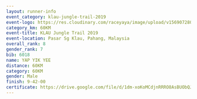 ```yaml
---
layout: runner-info 
event_category: klau-jungle-trail-2019 
event-logo: https://res.cloudinary.com/raceyaya/image/upload/v1569072808/logo/klau-image_qwwxyw.png
category_km: 60KM 
event-title: KLAU Jungle Trail 2019 
event-location: Pasar Sg Klau, Pahang, Malaysia 
overall_rank: 8
gender_rank: 7
bib: 6018
name: YAP YIK YEE
distance: 60KM
category: 60KM
gender: Male
finish: 9-42-00
certificate: https://drive.google.com/file/d/1dm-xoKoMCdjnRRRO8AsBUObQJxx69mPJ/view?usp=sharing
---
```

